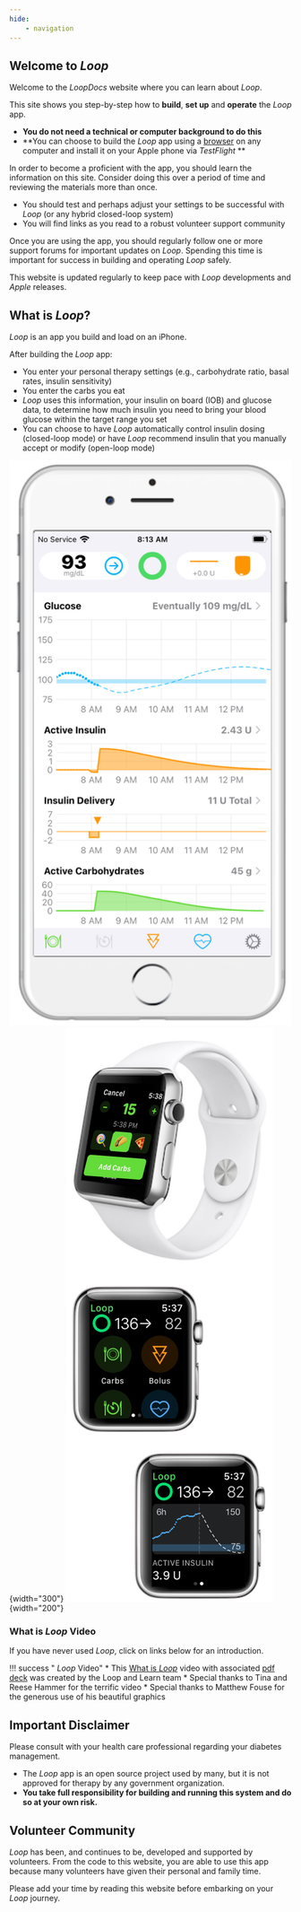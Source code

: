 ```yaml
---
hide:
    - navigation
---
```


## Welcome to *Loop*

Welcome to the *LoopDocs* website where you can learn about *Loop*.

This site shows you step-by-step how to **build**, **set up** and **operate** the *Loop* app.

* **You do not need a technical or computer background to do this**
* **You can choose to build the *Loop* app using a [browser](gh-actions/gh-overview.md) on any computer and install it on your Apple phone via *TestFlight* **

In order to become a proficient with the app, you should learn the information on this site. Consider doing this over a period of time and reviewing the materials more than once.

* You should test and perhaps adjust your settings to be successful with *Loop* (or any hybrid closed-loop system)
* You will find links as you read to a robust volunteer support community

Once you are using the app, you should regularly follow one or more support forums for important updates on *Loop*. Spending this time is important for success in building and operating *Loop* safely.

This website is updated regularly to keep pace with *Loop* developments and *Apple* releases.

## What is *Loop*?

*Loop* is an app you build and load on an iPhone.

After building the *Loop* app:

* You enter your personal therapy settings (e.g., carbohydrate ratio, basal rates, insulin sensitivity)
* You enter the carbs you eat
* *Loop* uses this information, your insulin on board (IOB) and glucose data, to determine how much insulin you need to bring your blood glucose within the target range you set
* You can choose to have *Loop* automatically control insulin dosing (closed-loop mode) or have *Loop* recommend insulin that you manually accept or modify (open-loop mode)

![Loop main display on phone](img/phone-loop-3.svg){width="300"}
![Loop watch screen on watch](img/watch-loop-3.svg){width="200"}

### What is *Loop* Video

If you have never used *Loop*, click on links below for an introduction.

!!! success " *Loop* Video"
    * This [What is *Loop*](https://youtu.be/64qhgnmkyAE) video with associated [pdf deck](http://www.loopandlearn.org/wp-content/uploads/2021/05/What-is-Loop.pdf) was created by the&nbsp;<span translate="no">Loop and Learn</span>&nbsp;team
    * Special thanks to Tina and Reese Hammer for the terrific video
    * Special thanks to Matthew Fouse for the generous use of his beautiful graphics

## Important Disclaimer

Please consult with your health care professional regarding your diabetes management.

* The *Loop* app is an open source project used by many, but it is not approved for therapy by any government organization.
* **You take full responsibility for building and running this system and do so at your own risk.**

## Volunteer Community

*Loop* has been, and continues to be, developed and supported by volunteers. From the code to this website, you are able to use this app because many volunteers have given their personal and family time.

Please add your time by reading this website before embarking on your *Loop* journey.

